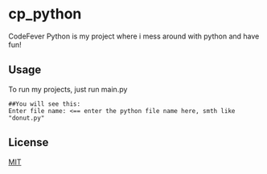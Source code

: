 # cp_python

CodeFever Python is my project where i mess around with python and have fun!

## Usage

To run my projects, just run main.py

```terminal
##You will see this:
Enter file name: <== enter the python file name here, smth like "donut.py"
```

## License

[MIT](https://choosealicense.com/licenses/mit/)